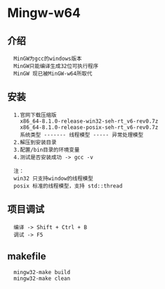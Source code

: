 # Mingw-w64

## 介绍
```
  MinGW为gcc的windows版本
  MinGW只能编译生成32位可执行程序
  MinGW 现已被MinGW-w64所取代
```
## 安装
```
  1.官网下载压缩版
    x86_64-8.1.0-release-win32-seh-rt_v6-rev0.7z
    x86_64-8.1.0-release-posix-seh-rt_v6-rev0.7z
    系统类型 ------- 线程模型 ----- 异常处理模型
  2.解压到安装目录
  3.配置/bin目录的环境变量
  4.测试是否安装成功 -> gcc -v

  注：
  win32 只支持window的线程模型
  posix 标准的线程模型，支持 std::thread
```

## 项目调试
```
  编译 -> Shift + Ctrl + B
  调试 -> F5
```

## makefile
```
  mingw32-make build
  mingw32-make clean
```
